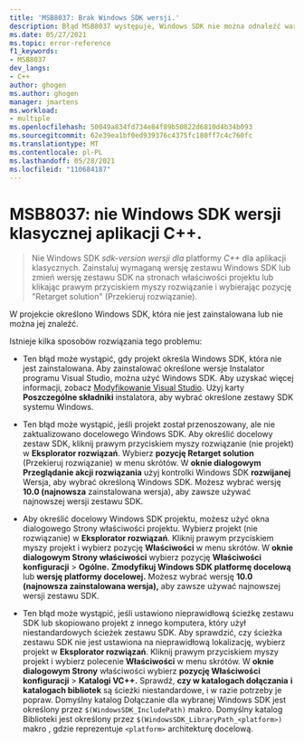 ```yaml
---
title: 'MSB8037: Brak Windows SDK wersji.'
description: Błąd MSB8037 występuje, Windows SDK nie można odnaleźć wartości określonej dla projektu.
ms.date: 05/27/2021
ms.topic: error-reference
f1_keywords:
- MSB8037
dev_langs:
- C++
author: ghogen
ms.author: ghogen
manager: jmartens
ms.workload:
- multiple
ms.openlocfilehash: 50049a834fd734e84f89b50822d6810d4b34b093
ms.sourcegitcommit: 62e39ea1bf0ed939376c4375fc180ff7c4c760fc
ms.translationtype: MT
ms.contentlocale: pl-PL
ms.lasthandoff: 05/28/2021
ms.locfileid: "110684187"
---
```

# <a name="msb8037-the-windows-sdk-version-for-desktop-c-apps-wasnt-found"></a>MSB8037: nie Windows SDK wersji klasycznej aplikacji C++.

> Nie Windows SDK *sdk-version wersji dla* platformy *C++* dla aplikacji klasycznych. Zainstaluj wymaganą wersję zestawu Windows SDK lub zmień wersję zestawu SDK na stronach właściwości projektu lub klikając prawym przyciskiem myszy rozwiązanie i wybierając pozycję "Retarget solution" (Przekieruj rozwiązanie).

W projekcie określono Windows SDK, która nie jest zainstalowana lub nie można jej znaleźć.

Istnieje kilka sposobów rozwiązania tego problemu:

- Ten błąd może wystąpić, gdy projekt określa Windows SDK, która nie jest zainstalowana. Aby zainstalować określone wersje Instalator programu Visual Studio, można użyć Windows SDK. Aby uzyskać więcej informacji, zobacz [Modyfikowanie Visual Studio](../../install/modify-visual-studio.md). Użyj karty **Poszczególne składniki** instalatora, aby wybrać określone zestawy SDK systemu Windows.

- Ten błąd może wystąpić, jeśli projekt został przenoszowany, ale nie zaktualizowano docelowego Windows SDK. Aby określić docelowy zestaw SDK, kliknij prawym przyciskiem myszy rozwiązanie (nie projekt) w **Eksplorator rozwiązań**. Wybierz **pozycję Retarget solution** (Przekieruj rozwiązanie) w menu skrótów. W **oknie dialogowym Przeglądanie akcji rozwiązania** użyj kontrolki Windows SDK **rozwijanej** Wersja, aby wybrać określoną Windows SDK. Możesz wybrać wersję **10.0 (najnowsza** zainstalowana wersja), aby zawsze używać najnowszej wersji zestawu SDK.

- Aby określić docelowy Windows SDK projektu, możesz użyć okna dialogowego Strony właściwości projektu. Wybierz projekt (nie rozwiązanie) w **Eksplorator rozwiązań**. Kliknij prawym przyciskiem myszy projekt i wybierz pozycję **Właściwości** w menu skrótów. W **oknie dialogowym Strony właściwości** wybierz pozycję **Właściwości konfiguracji**  >  **Ogólne.** **Zmodyfikuj Windows SDK platformę docelową** lub **wersję platformy docelowej.** Możesz wybrać wersję **10.0 (najnowsza zainstalowana wersja),** aby zawsze używać najnowszej wersji zestawu SDK.

- Ten błąd może wystąpić, jeśli ustawiono nieprawidłową ścieżkę zestawu SDK lub skopiowano projekt z innego komputera, który użył niestandardowych ścieżek zestawu SDK. Aby sprawdzić, czy ścieżka zestawu SDK nie jest ustawiona na nieprawidłową lokalizację, wybierz projekt w **Eksplorator rozwiązań**. Kliknij prawym przyciskiem myszy projekt i wybierz polecenie **Właściwości** w menu skrótów. W **oknie dialogowym Strony** właściwości wybierz **pozycję Właściwości konfiguracji**  >  **Katalogi VC++.** Sprawdź, **czy w katalogach dołączania** **i katalogach bibliotek** są ścieżki niestandardowe, i w razie potrzeby je popraw. Domyślny katalog Dołączanie dla wybranej Windows SDK jest określony przez `$(WindowsSDK_IncludePath)` makro. Domyślny katalog Biblioteki jest określony przez `$(WindowsSDK_LibraryPath_<platform>)` makro , gdzie reprezentuje `<platform>` architekturę docelową.
